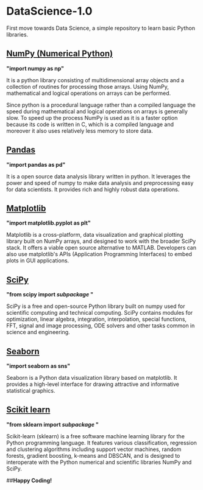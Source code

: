 
# DataScience-1.0
First move towards Data Science,
a simple repository to learn basic Python libraries.

## [NumPy (Numerical Python)](https://numpy.org/)
**"import numpy as np"**

It is a python library consisting of multidimensional array objects and
a collection of routines for processing those arrays. Using NumPy, 
mathematical and logical operations on arrays can be performed. 

Since python is a procedural language rather than a compiled language 
the speed during mathematical and logical operations on arrays is generally 
slow. To speed up the process NumPy is used as it is a faster option because 
its code is written in C, which is a compiled language and moreover it also
uses relatively less memory to store data.


## [Pandas](https://pandas.pydata.org/) 
**"import pandas as pd"**

It is a open source data analysis library written in python.
It leverages the power and speed of numpy to make data analysis and
preprocessing easy for data scientists. It provides rich and highly robust 
data operations.


## [Matplotlib](https://matplotlib.org/)
**"import matplotlib.pyplot as plt"**

Matplotlib is a  cross-platform, data visualization and graphical plotting
library built on NumPy arrays, and designed to work with the broader 
SciPy stack. It offers a viable open source alternative to MATLAB.
Developers can also use matplotlib's APIs (Application Programming
Interfaces) to embed plots in GUI applications.


## [SciPy](https://www.scipy.org/)
**"from scipy import *subpackage* "**

SciPy is a free and open-source Python library built on numpy used for
scientific computing and technical computing. SciPy contains modules for 
optimization, linear algebra, integration, interpolation, special functions,
FFT, signal and image processing, ODE solvers and other tasks common
in science and engineering.

## [Seaborn](https://seaborn.pydata.org/)
**"import seaborn as sns"**

Seaborn is a Python data visualization library based on matplotlib. 
It provides a high-level interface for drawing attractive and informative 
statistical graphics.

## [Scikit learn](https://scikit-learn.org/stable/)
**"from sklearn import *subpackage* "**

Scikit-learn (sklearn) is a free software machine learning library for the 
Python programming language. It features various classification, regression 
and clustering algorithms including support vector machines, random forests, 
gradient boosting, k-means and DBSCAN, and is designed to interoperate with 
the Python numerical and scientific libraries NumPy and SciPy.




##**Happy Coding!**
